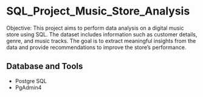 # SQL_Project_Music_Store_Analysis

Objective: This project aims to perform data analysis on a digital music store using SQL. The dataset includes information such as customer details, genre, and music tracks. The goal is to extract meaningful insights from the data and provide recommendations to improve the store’s performance.


## Database and Tools
* Postgre SQL
* PgAdmin4
